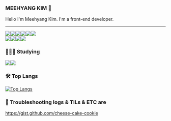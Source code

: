 ### MEEHYANG KIM 🍰

Hello I'm Meehyang Kim. I'm a front-end developer.

---

<div style="display:flex;">
<img src="https://img.shields.io/badge/html5-E34F26?style=flat-square&logo=html5&logoColor=white"/>
<img src="https://img.shields.io/badge/css3-1572B6?style=flat-square&logo=css3&logoColor=white"/>
<img src="https://img.shields.io/badge/sass.js-CC6699?style=flat-square&logo=Sass&logoColor=fff"/>
<img src="https://img.shields.io/badge/javascript-F7DF1E?style=flat-square&logo=javascript&logoColor=333"/>
<img src="https://img.shields.io/badge/Vue.js-4FC08D?style=flat-square&logo=vue-dot-js&logoColor=fff"/>
<img src="https://img.shields.io/badge/Nuxt.js-4FC08D?style=flat-square&logo=nuxt-dot-js&logoColor=fff"/>
</div>

<div style="display:flex;">
<img src="https://img.shields.io/badge/PHP-777BB4?style=flat-square&logo=PHP&logoColor=white"/>
<img src="https://img.shields.io/badge/CakePHP-D33C43?style=flat-square&logo=CakePHP&logoColor=white"/>
<img src="https://img.shields.io/badge/CodeIgniter-EF4223?style=flat-square&logo=CodeIgniter&logoColor=white"/>
<img src="https://img.shields.io/badge/Laravel-FF2D20?style=flat-square&logo=Laravel&logoColor=white"/>
</div>

### 🤸🏻‍♂️ Studying
<div style="display:flex;">
<img src="https://img.shields.io/badge/React-61DAFB?style=flat-square&logo=React&logoColor=000"/>
<img src="https://img.shields.io/badge/Typescript-3178C6?style=flat-square&logo=Typescript&logoColor=white"/>
</div>


### 🛠️ Top Langs
[![Top Langs](https://github-readme-stats.vercel.app/api/top-langs/?username=cheese-cake-cookie&layout=compact)](https://github.com/cheese-cake-cookie)


### 🤪 Troubleshooting logs & TILs & ETC are
https://gist.github.com/cheese-cake-cookie
